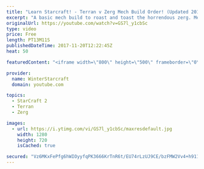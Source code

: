 ```yaml
---
title: "Learn Starcraft! - Terran v Zerg Mech Build Order! (Updated 2018)"
excerpt: "A basic mech build to roast and toast the horrendous zerg. Meant for lower level players looking for some direction! -- Watch live at https://www.twitch.tv/wintergaming"
originalUrl: https://youtube.com/watch?v=GS7l_y1cbSc
type: video
price: Free
length: PT13M11S
publishedDateTime: 2017-11-20T12:22:45Z
heat: 50

featuredContent: "<iframe width=\"800\" height=\"500\" frameborder=\"0\" src=\"https://www.youtube.com/embed/GS7l_y1cbSc\" allow=\"accelerometer; autoplay; encrypted-media; gyroscope; picture-in-picture\" allowfullscreen></iframe>"

provider:
  name: WinterStarcraft
  domain: youtube.com

topics:
  - StarCraft 2
  - Terran
  - Zerg

images:
  - url: https://i.ytimg.com/vi/GS7l_y1cbSc/maxresdefault.jpg
    width: 1280
    height: 720
    isCached: true

secured: "Vz6MKxFePfg6hWIOyyfqPK3666KrTnR6t/EU74rLzUJ9CE/bzFMW2Vv4+h911HLyb+cMotNhoWFM8NnZNJUIJuFmW4i6lgfThl0LyPakqi9EwBvAQi0/f/wsWY7Ie48wl7tXBBsNMxw3LvEDH6GZlQoCVJYjZLXcI0IQZ0+BSLxvEyWmMR3WC7lfaSlYugDvmcbtdraTSx/7g2UPAiEsXTRkWnHZFkB6Aueu0WOAhjlgBNzFfYRbALPq85XOh/pdIikqclsdDfbSMXfcdPjFOvjrZg0azBabRigYbfCAXVmYgYvvw7KLnNQsb2xxDNI+8ndAgNzrOUL31AOyT6dVEAMswIlUMH3d2IWoAzcY1WD2S0kcLOeeyy5FMkbP+5/j+ywvbFb7oPQPmIbSZ8AuTOKLrkGnDbkz9QpBChOuSP8=;xZRBqqqsitFDEz+YPti+7w=="
---
```


